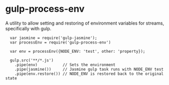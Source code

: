 # gulp-process-env

A utility to allow setting and restoring of environment variables for streams, specifically with gulp.

```
  var jasmine = require('gulp-jasmine');
  var processEnv = require('gulp-process-env')
  
  var env = processEnv({NODE_ENV: 'test', other: 'property});
  
  gulp.src('**/*.js')
    .pipe(env)           // Sets the environment
    .pipe(jasmine())     // Jasmine gulp task runs with NODE_ENV test
    .pipe(env.restore()) // NODE_ENV is restored back to the original state
```